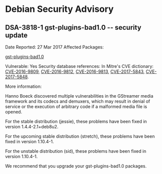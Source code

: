 
Debian Security Advisory
========================


DSA-3818-1 gst-plugins-bad1.0 -- security update
------------------------------------------------



Date Reported:
27 Mar 2017
Affected Packages:

[gst-plugins-bad1.0](https://packages.debian.org/src:gst-plugins-bad1.0)

Vulnerable:
Yes
Security database references:
In Mitre's CVE dictionary: [CVE-2016-9809](https://security-tracker.debian.org/tracker/CVE-2016-9809), [CVE-2016-9812](https://security-tracker.debian.org/tracker/CVE-2016-9812), [CVE-2016-9813](https://security-tracker.debian.org/tracker/CVE-2016-9813), [CVE-2017-5843](https://security-tracker.debian.org/tracker/CVE-2017-5843), [CVE-2017-5848](https://security-tracker.debian.org/tracker/CVE-2017-5848).  

More information:

Hanno Boeck discovered multiple vulnerabilities in the GStreamer media
framework and its codecs and demuxers, which may result in denial of
service or the execution of arbitrary code if a malformed media file is
opened.


For the stable distribution (jessie), these problems have been fixed in
version 1.4.4-2.1+deb8u2.


For the upcoming stable distribution (stretch), these problems have been
fixed in version 1.10.4-1.


For the unstable distribution (sid), these problems have been fixed in
version 1.10.4-1.


We recommend that you upgrade your gst-plugins-bad1.0 packages.





